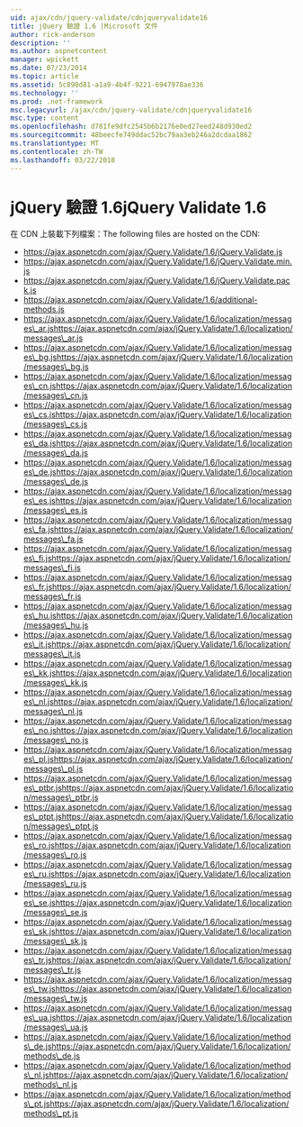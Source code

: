 ```yaml
---
uid: ajax/cdn/jquery-validate/cdnjqueryvalidate16
title: jQuery 驗證 1.6 |Microsoft 文件
author: rick-anderson
description: ''
ms.author: aspnetcontent
manager: wpickett
ms.date: 07/23/2014
ms.topic: article
ms.assetid: 5c890d81-a1a9-4b4f-9221-6947978ae336
ms.technology: ''
ms.prod: .net-framework
msc.legacyurl: /ajax/cdn/jquery-validate/cdnjqueryvalidate16
msc.type: content
ms.openlocfilehash: d781fe9dfc2545b6b2176e0ed27eed248d930ed2
ms.sourcegitcommit: 48beecfe749ddac52bc79aa3eb246a2dcdaa1862
ms.translationtype: MT
ms.contentlocale: zh-TW
ms.lasthandoff: 03/22/2018
---
```

<a name="jquery-validate-16"></a><span data-ttu-id="7624c-102">jQuery 驗證 1.6</span><span class="sxs-lookup"><span data-stu-id="7624c-102">jQuery Validate 1.6</span></span>
====================
<span data-ttu-id="7624c-103">在 CDN 上裝載下列檔案：</span><span class="sxs-lookup"><span data-stu-id="7624c-103">The following files are hosted on the CDN:</span></span>

- https://ajax.aspnetcdn.com/ajax/jQuery.Validate/1.6/jQuery.Validate.js
- https://ajax.aspnetcdn.com/ajax/jQuery.Validate/1.6/jQuery.Validate.min.js
- https://ajax.aspnetcdn.com/ajax/jQuery.Validate/1.6/jQuery.Validate.pack.js
- https://ajax.aspnetcdn.com/ajax/jQuery.Validate/1.6/additional-methods.js
- <span data-ttu-id="7624c-104">https://ajax.aspnetcdn.com/ajax/jQuery.Validate/1.6/localization/messages\_ar.js</span><span class="sxs-lookup"><span data-stu-id="7624c-104">https://ajax.aspnetcdn.com/ajax/jQuery.Validate/1.6/localization/messages\_ar.js</span></span>
- <span data-ttu-id="7624c-105">https://ajax.aspnetcdn.com/ajax/jQuery.Validate/1.6/localization/messages\_bg.js</span><span class="sxs-lookup"><span data-stu-id="7624c-105">https://ajax.aspnetcdn.com/ajax/jQuery.Validate/1.6/localization/messages\_bg.js</span></span>
- <span data-ttu-id="7624c-106">https://ajax.aspnetcdn.com/ajax/jQuery.Validate/1.6/localization/messages\_cn.js</span><span class="sxs-lookup"><span data-stu-id="7624c-106">https://ajax.aspnetcdn.com/ajax/jQuery.Validate/1.6/localization/messages\_cn.js</span></span>
- <span data-ttu-id="7624c-107">https://ajax.aspnetcdn.com/ajax/jQuery.Validate/1.6/localization/messages\_cs.js</span><span class="sxs-lookup"><span data-stu-id="7624c-107">https://ajax.aspnetcdn.com/ajax/jQuery.Validate/1.6/localization/messages\_cs.js</span></span>
- <span data-ttu-id="7624c-108">https://ajax.aspnetcdn.com/ajax/jQuery.Validate/1.6/localization/messages\_da.js</span><span class="sxs-lookup"><span data-stu-id="7624c-108">https://ajax.aspnetcdn.com/ajax/jQuery.Validate/1.6/localization/messages\_da.js</span></span>
- <span data-ttu-id="7624c-109">https://ajax.aspnetcdn.com/ajax/jQuery.Validate/1.6/localization/messages\_de.js</span><span class="sxs-lookup"><span data-stu-id="7624c-109">https://ajax.aspnetcdn.com/ajax/jQuery.Validate/1.6/localization/messages\_de.js</span></span>
- <span data-ttu-id="7624c-110">https://ajax.aspnetcdn.com/ajax/jQuery.Validate/1.6/localization/messages\_es.js</span><span class="sxs-lookup"><span data-stu-id="7624c-110">https://ajax.aspnetcdn.com/ajax/jQuery.Validate/1.6/localization/messages\_es.js</span></span>
- <span data-ttu-id="7624c-111">https://ajax.aspnetcdn.com/ajax/jQuery.Validate/1.6/localization/messages\_fa.js</span><span class="sxs-lookup"><span data-stu-id="7624c-111">https://ajax.aspnetcdn.com/ajax/jQuery.Validate/1.6/localization/messages\_fa.js</span></span>
- <span data-ttu-id="7624c-112">https://ajax.aspnetcdn.com/ajax/jQuery.Validate/1.6/localization/messages\_fi.js</span><span class="sxs-lookup"><span data-stu-id="7624c-112">https://ajax.aspnetcdn.com/ajax/jQuery.Validate/1.6/localization/messages\_fi.js</span></span>
- <span data-ttu-id="7624c-113">https://ajax.aspnetcdn.com/ajax/jQuery.Validate/1.6/localization/messages\_fr.js</span><span class="sxs-lookup"><span data-stu-id="7624c-113">https://ajax.aspnetcdn.com/ajax/jQuery.Validate/1.6/localization/messages\_fr.js</span></span>
- <span data-ttu-id="7624c-114">https://ajax.aspnetcdn.com/ajax/jQuery.Validate/1.6/localization/messages\_hu.js</span><span class="sxs-lookup"><span data-stu-id="7624c-114">https://ajax.aspnetcdn.com/ajax/jQuery.Validate/1.6/localization/messages\_hu.js</span></span>
- <span data-ttu-id="7624c-115">https://ajax.aspnetcdn.com/ajax/jQuery.Validate/1.6/localization/messages\_it.js</span><span class="sxs-lookup"><span data-stu-id="7624c-115">https://ajax.aspnetcdn.com/ajax/jQuery.Validate/1.6/localization/messages\_it.js</span></span>
- <span data-ttu-id="7624c-116">https://ajax.aspnetcdn.com/ajax/jQuery.Validate/1.6/localization/messages\_kk.js</span><span class="sxs-lookup"><span data-stu-id="7624c-116">https://ajax.aspnetcdn.com/ajax/jQuery.Validate/1.6/localization/messages\_kk.js</span></span>
- <span data-ttu-id="7624c-117">https://ajax.aspnetcdn.com/ajax/jQuery.Validate/1.6/localization/messages\_nl.js</span><span class="sxs-lookup"><span data-stu-id="7624c-117">https://ajax.aspnetcdn.com/ajax/jQuery.Validate/1.6/localization/messages\_nl.js</span></span>
- <span data-ttu-id="7624c-118">https://ajax.aspnetcdn.com/ajax/jQuery.Validate/1.6/localization/messages\_no.js</span><span class="sxs-lookup"><span data-stu-id="7624c-118">https://ajax.aspnetcdn.com/ajax/jQuery.Validate/1.6/localization/messages\_no.js</span></span>
- <span data-ttu-id="7624c-119">https://ajax.aspnetcdn.com/ajax/jQuery.Validate/1.6/localization/messages\_pl.js</span><span class="sxs-lookup"><span data-stu-id="7624c-119">https://ajax.aspnetcdn.com/ajax/jQuery.Validate/1.6/localization/messages\_pl.js</span></span>
- <span data-ttu-id="7624c-120">https://ajax.aspnetcdn.com/ajax/jQuery.Validate/1.6/localization/messages\_ptbr.js</span><span class="sxs-lookup"><span data-stu-id="7624c-120">https://ajax.aspnetcdn.com/ajax/jQuery.Validate/1.6/localization/messages\_ptbr.js</span></span>
- <span data-ttu-id="7624c-121">https://ajax.aspnetcdn.com/ajax/jQuery.Validate/1.6/localization/messages\_ptpt.js</span><span class="sxs-lookup"><span data-stu-id="7624c-121">https://ajax.aspnetcdn.com/ajax/jQuery.Validate/1.6/localization/messages\_ptpt.js</span></span>
- <span data-ttu-id="7624c-122">https://ajax.aspnetcdn.com/ajax/jQuery.Validate/1.6/localization/messages\_ro.js</span><span class="sxs-lookup"><span data-stu-id="7624c-122">https://ajax.aspnetcdn.com/ajax/jQuery.Validate/1.6/localization/messages\_ro.js</span></span>
- <span data-ttu-id="7624c-123">https://ajax.aspnetcdn.com/ajax/jQuery.Validate/1.6/localization/messages\_ru.js</span><span class="sxs-lookup"><span data-stu-id="7624c-123">https://ajax.aspnetcdn.com/ajax/jQuery.Validate/1.6/localization/messages\_ru.js</span></span>
- <span data-ttu-id="7624c-124">https://ajax.aspnetcdn.com/ajax/jQuery.Validate/1.6/localization/messages\_se.js</span><span class="sxs-lookup"><span data-stu-id="7624c-124">https://ajax.aspnetcdn.com/ajax/jQuery.Validate/1.6/localization/messages\_se.js</span></span>
- <span data-ttu-id="7624c-125">https://ajax.aspnetcdn.com/ajax/jQuery.Validate/1.6/localization/messages\_sk.js</span><span class="sxs-lookup"><span data-stu-id="7624c-125">https://ajax.aspnetcdn.com/ajax/jQuery.Validate/1.6/localization/messages\_sk.js</span></span>
- <span data-ttu-id="7624c-126">https://ajax.aspnetcdn.com/ajax/jQuery.Validate/1.6/localization/messages\_tr.js</span><span class="sxs-lookup"><span data-stu-id="7624c-126">https://ajax.aspnetcdn.com/ajax/jQuery.Validate/1.6/localization/messages\_tr.js</span></span>
- <span data-ttu-id="7624c-127">https://ajax.aspnetcdn.com/ajax/jQuery.Validate/1.6/localization/messages\_tw.js</span><span class="sxs-lookup"><span data-stu-id="7624c-127">https://ajax.aspnetcdn.com/ajax/jQuery.Validate/1.6/localization/messages\_tw.js</span></span>
- <span data-ttu-id="7624c-128">https://ajax.aspnetcdn.com/ajax/jQuery.Validate/1.6/localization/messages\_ua.js</span><span class="sxs-lookup"><span data-stu-id="7624c-128">https://ajax.aspnetcdn.com/ajax/jQuery.Validate/1.6/localization/messages\_ua.js</span></span>
- <span data-ttu-id="7624c-129">https://ajax.aspnetcdn.com/ajax/jQuery.Validate/1.6/localization/methods\_de.js</span><span class="sxs-lookup"><span data-stu-id="7624c-129">https://ajax.aspnetcdn.com/ajax/jQuery.Validate/1.6/localization/methods\_de.js</span></span>
- <span data-ttu-id="7624c-130">https://ajax.aspnetcdn.com/ajax/jQuery.Validate/1.6/localization/methods\_nl.js</span><span class="sxs-lookup"><span data-stu-id="7624c-130">https://ajax.aspnetcdn.com/ajax/jQuery.Validate/1.6/localization/methods\_nl.js</span></span>
- <span data-ttu-id="7624c-131">https://ajax.aspnetcdn.com/ajax/jQuery.Validate/1.6/localization/methods\_pt.js</span><span class="sxs-lookup"><span data-stu-id="7624c-131">https://ajax.aspnetcdn.com/ajax/jQuery.Validate/1.6/localization/methods\_pt.js</span></span>
